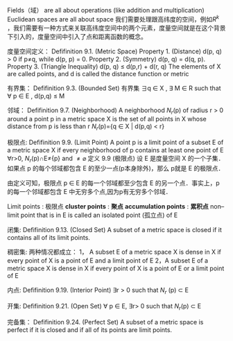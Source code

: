 

Fields（域） are all about operations (like addition and multiplication)
Euclidean spaces are all about space
我们需要处理跟高纬度的空间，例如$R^k$ ，我们需要有一种方式来关联高纬度空间中的两个元素，度量空间就是在这个背景下引入的，度量空间中引入了点和距离函数的概念。

度量空间定义：
Defifinition 9.1. (Metric Space)
Property 1. (Distance) d(p, q) > 0 if p$\neq$q, while d(p, p) = 0.
Property 2. (Symmetry) d(p, q) = d(q, p).
Property 3. (Triangle Inequality) d(p, q) ≤ d(p,r) + d(r, q)
The elements of X are called points, and d is called the distance function or metric


有界集：
Defifinition 9.3. (Bounded Set) 有界集
$\exists$q $\in$ X , $\exists$ M $\in$ R such that $\forall$ p $\in$ E , d(p,q) $\leq$ M

邻域：
Defifinition 9.7. (Neighborhood) 
A neighborhood $N_r$(p) of radius r > 0 around a point p in a metric space X is the set
of all points in X whose distance from p is less than r
$N_r$(p)={q $\in$ X | d(p,q) < r}

极限点:
Defifinition 9.9. (Limit Point)
A point p is a limit point of a subset E of a metric space X if every neighborhood of p contains at least one point of E
$\forall$r>0, $N_r$(p)$\cap$E$\neq${p} and $\neq\varnothing$ 
定义 9.9 (极限点)
设 E 是度量空间 X 的一个子集．如果点 p 的每个邻域都包含 E 的至少一点(p本身除外)，那么 p就是 E 的极限点．

由定义可知，极限点 p ∈ E 的每一个邻域都至少包含 E 的另一个点．事实上，p 的每一个邻域都包含 E 中无穷多个点,因为p有无穷多个邻域．

Limit points : 极限点 **cluster points** : **聚点** **accumulation points** : **累积点**
non–limit point that is in E is called an isolated point (孤立点) of E

闭集:
Defifinition 9.13. (Closed Set)
A subset of a metric space is closed if it contains all of its limit points.

稠密集:
两种情况都成立：
1， A subset E of a metric space X is dense in X if every point of X is a point of E and a limit point of E
2，A subset E of a metric space X is dense in X if every point of X is a point of E or a limit point of E


内点:
Defifinition 9.19. (Interior Point) 
$\exists$r > 0 such that $N_r$ (p)  $\subset$ E

开集:
Defifinition 9.21. (Open Set) 
$\forall$ p $\in$ E, $\exists$r> 0 such that $N_r$(p) $\subset$ E

完备集：
Defifinition 9.24. (Perfect Set)
A subset of a metric space is perfect if it is closed and if all of its points are limit points.



